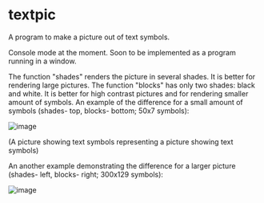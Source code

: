 # textpic
A program to make a picture out of text symbols. 

Console mode at the moment. Soon to be implemented as a program running in a window. 

The function "shades" renders the picture in several shades. It is better for rendering large pictures. The function "blocks" has only two shades: black and white. It is better for high contrast pictures and for rendering smaller amount of symbols. An example of the difference for a small amount of symbols (shades- top, blocks- bottom; 50x7 symbols):

![image](https://github.com/Daunoras/textpic/assets/159426406/d2ef1657-c85f-463c-9696-a52181c20b56)

(A picture showing text symbols representing a picture showing text symbols)

An another example demonstrating the difference for a larger picture (shades- left, blocks- right; 300x129 symbols):

![image](https://github.com/Daunoras/textpic/assets/159426406/f80b65ac-44e1-4cb7-b6ec-b8625a22ae89)

